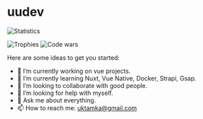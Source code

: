 # uudev
![Statistics](https://github-readme-stats.vercel.app/api?username=uktamka&show_icons=true&count_private=true)

![Trophies](https://github-profile-trophy.vercel.app/?username=uktamka)
![Code wars](https://www.codewars.com/users/uktamka/badges/large)

Here are some ideas to get you started:

- 🔭 I’m currently working on vue projects.
- 🌱 I’m currently learning Nuxt, Vue Native, Docker, Strapi, Gsap.
- 👯 I’m looking to collaborate with good people.
- 🤔 I’m looking for help with myself.
- 💬 Ask me about everything.
- 📫 How to reach me: uktamka@gmail.com
